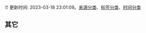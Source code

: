 :alarm_clock: 更新时间: 2023-03-18 23:01:09。[来源分类](../README.md)、[标签分类](../TAGS.md)、[时间分类](../TIMELINE.md)

## 其它



